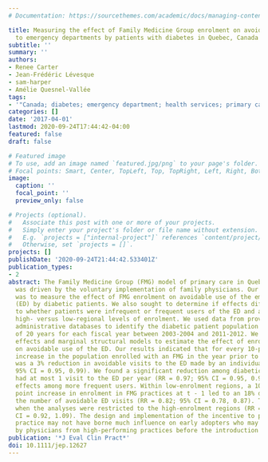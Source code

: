 ```yaml
---
# Documentation: https://sourcethemes.com/academic/docs/managing-content/

title: Measuring the effect of Family Medicine Group enrolment on avoidable visits
  to emergency departments by patients with diabetes in Quebec, Canada
subtitle: ''
summary: ''
authors:
- Renee Carter
- Jean-Frédéric Lévesque
- sam-harper
- Amélie Quesnel-Vallée
tags:
- '"Canada; diabetes; emergency department; health services; primary care reform"'
categories: []
date: '2017-04-01'
lastmod: 2020-09-24T17:44:42-04:00
featured: false
draft: false

# Featured image
# To use, add an image named `featured.jpg/png` to your page's folder.
# Focal points: Smart, Center, TopLeft, Top, TopRight, Left, Right, BottomLeft, Bottom, BottomRight.
image:
  caption: ''
  focal_point: ''
  preview_only: false

# Projects (optional).
#   Associate this post with one or more of your projects.
#   Simply enter your project's folder or file name without extension.
#   E.g. `projects = ["internal-project"]` references `content/project/deep-learning/index.md`.
#   Otherwise, set `projects = []`.
projects: []
publishDate: '2020-09-24T21:44:42.533401Z'
publication_types:
- 2
abstract: The Family Medicine Group (FMG) model of primary care in Quebec, Canada,
  was driven by the voluntary implementation of family physicians. Our main objective
  was to measure the effect of FMG enrolment on avoidable use of the emergency department
  (ED) by diabetic patients. We also sought to determine if effects differed according
  to whether patients were infrequent or frequent users of the ED and according to
  high- versus low-regional levels of enrolment. We used data from provincial health
  administrative databases to identify the diabetic patient population over the age
  of 20 years for each fiscal year between 2003-2004 and 2011-2012. We used fixed
  effects and marginal structural models to estimate the effect of enrolment in FMGs
  on avoidable use of the ED. Our results indicated that for every 10-percentage point
  increase in the population enrolled with an FMG in the year prior to an event, there
  was a 3% reduction in avoidable visits to the ED made by an individual (RR = 0.97;
  95% CI = 0.95, 0.99). We found a significant reduction among diabetic patients who
  had at most 1 visit to the ED per year (RR = 0.97; 95% CI = 0.95, 0.99) and nonsignificant
  effects among more frequent users. Within low-enrolment regions, a 10-percentage
  point increase in enrolment in FMG practices at t - 1 led to an 18% decrease in
  the number of avoidable ED visits (RR = 0.82; 95% CI = 0.78, 0.87). The effect disappeared
  when the analyses were restricted to the high-enrolment regions (RR = 1.00; 95%
  CI = 0.92, 1.09). The design and implementation of the incentive to promote team-based
  practice may not have borne much influence on early adopters who may have been overrepresented
  by physicians from high-performing practices before the introduction of the reform.
publication: '*J Eval Clin Pract*'
doi: 10.1111/jep.12627
---
```

